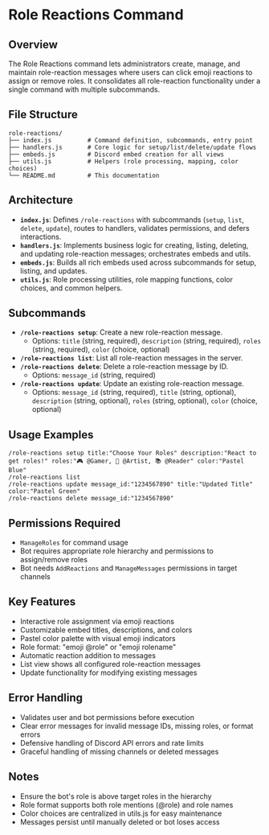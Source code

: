 # Role Reactions Command

## Overview

The Role Reactions command lets administrators create, manage, and maintain role-reaction messages where users can click emoji reactions to assign or remove roles. It consolidates all role-reaction functionality under a single command with multiple subcommands.

## File Structure

```
role-reactions/
├── index.js          # Command definition, subcommands, entry point
├── handlers.js       # Core logic for setup/list/delete/update flows
├── embeds.js         # Discord embed creation for all views
├── utils.js          # Helpers (role processing, mapping, color choices)
└── README.md         # This documentation
```

## Architecture

- **`index.js`**: Defines `/role-reactions` with subcommands (`setup`, `list`, `delete`, `update`), routes to handlers, validates permissions, and defers interactions.
- **`handlers.js`**: Implements business logic for creating, listing, deleting, and updating role-reaction messages; orchestrates embeds and utils.
- **`embeds.js`**: Builds all rich embeds used across subcommands for setup, listing, and updates.
- **`utils.js`**: Role processing utilities, role mapping functions, color choices, and common helpers.

## Subcommands

- **`/role-reactions setup`**: Create a new role-reaction message.
  - Options: `title` (string, required), `description` (string, required), `roles` (string, required), `color` (choice, optional)
- **`/role-reactions list`**: List all role-reaction messages in the server.
- **`/role-reactions delete`**: Delete a role-reaction message by ID.
  - Options: `message_id` (string, required)
- **`/role-reactions update`**: Update an existing role-reaction message.
  - Options: `message_id` (string, required), `title` (string, optional), `description` (string, optional), `roles` (string, optional), `color` (choice, optional)

## Usage Examples

```
/role-reactions setup title:"Choose Your Roles" description:"React to get roles!" roles:"🎮 @Gamer, 🎨 @Artist, 📚 @Reader" color:"Pastel Blue"
/role-reactions list
/role-reactions update message_id:"1234567890" title:"Updated Title" color:"Pastel Green"
/role-reactions delete message_id:"1234567890"
```

## Permissions Required

- `ManageRoles` for command usage
- Bot requires appropriate role hierarchy and permissions to assign/remove roles
- Bot needs `AddReactions` and `ManageMessages` permissions in target channels

## Key Features

- Interactive role assignment via emoji reactions
- Customizable embed titles, descriptions, and colors
- Pastel color palette with visual emoji indicators
- Role format: "emoji @role" or "emoji rolename"
- Automatic reaction addition to messages
- List view shows all configured role-reaction messages
- Update functionality for modifying existing messages

## Error Handling

- Validates user and bot permissions before execution
- Clear error messages for invalid message IDs, missing roles, or format errors
- Defensive handling of Discord API errors and rate limits
- Graceful handling of missing channels or deleted messages

## Notes

- Ensure the bot's role is above target roles in the hierarchy
- Role format supports both role mentions (@role) and role names
- Color choices are centralized in utils.js for easy maintenance
- Messages persist until manually deleted or bot loses access

